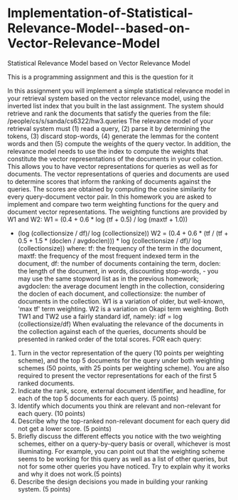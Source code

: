 # Implementation-of-Statistical-Relevance-Model--based-on-Vector-Relevance-Model
Statistical Relevance Model based on Vector Relevance Model

This is a programming assignment and this is the question for it

In this assignment you will implement a simple statistical relevance model in your retrieval system based on the vector relevance model, using the inverted list index that you built in the last assignment. The system should retrieve and rank the documents that satisfy the queries from the file:
/people/cs/s/sanda/cs6322/hw3.queries
The relevance model of your retrieval system must (1) read a query, (2) parse it by determining the tokens, (3) discard stop-words, (4) generate the lemmas for the content words and then (5) compute the weights of the query vector.
In addition, the relevance model needs to use the index to compute the weights that constitute the vector representations of the documents in your collection. This allows you to have vector representations for queries as well as for documents.
The vector representations of queries and documents are used to determine scores that inform the ranking of documents against the queries. The scores are obtained by computing the cosine similarity for every query-document vector pair.
In this homework you are asked to implement and compare two term weighting functions for the query and document vector representations. The weighting functions are provided by W1 and W2:
W1 = (0.4 + 0.6 * log (tf + 0.5) / log (maxtf + 1.0))
* (log (collectionsize / df)/ log (collectionsize))
W2 = (0.4 + 0.6 * (tf / (tf + 0.5 + 1.5 *
(doclen / avgdoclen))) * log (collectionsize / df)/
log (collectionsize))
where:
tf: the frequency of the term in the document,
maxtf: the frequency of the most frequent indexed
term in the document,
df: the number of documents containing the
term,
doclen: the length of the document, in words,
discounting stop-words, - you may use the same stopword list as in the previous homework;
avgdoclen: the average document length in the
collection, considering the doclen of each document, and
collectionsize: the number of documents in the collection.
W1 is a variation of older, but well-known, 'max tf' term weighting. W2 is a variation on Okapi term weighting. Both TW1 and TW2 use a fairly standard idf, namely:
idf = log (collectionsize/df)
When evaluating the relevance of the documents in the collection against each of the queries, documents should be presented in ranked order of the total scores.
FOR each query:
1. Turn in the vector representation of the query (10 points per weighting scheme), and the top 5 documents for the query under both weighting schemes (50 points, with 25 points per weighting scheme). You are also required to present the vector representations for each of the first 5 ranked documents.
2. Indicate the rank, score, external document identifier, and headline, for each of the top 5 documents for each query. (5 points)
3. Identify which documents you think are relevant and non-relevant for each query. (10 points)
4. Describe why the top-ranked non-relevant document for each query did not get a lower score. (5 points)
5. Briefly discuss the different effects you notice with the two weighting schemes, either on a query-by-query basis or overall, whichever is most illuminating. For example, you can point out that the weighting scheme seems to be working for this query as well as a list of other queries, but not for some other queries you have noticed. Try to explain why it works and why it does not work.(5 points)
6. Describe the design decisions you made in building your ranking system. (5 points)
